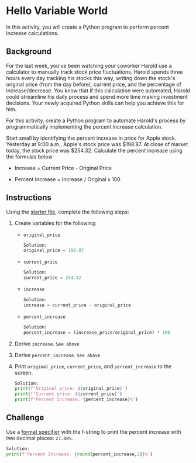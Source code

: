 # Hello Variable World

In this activity, you will create a Python program to perform percent increase calculations.

## Background

For the last week, you've been watching your coworker Harold use a calculator to manually track stock price fluctuations. Harold spends three hours every day tracking his stocks this way, writing down the stock's original price (from the day before), current price, and the percentage of increase/decrease. You know that if this calculation were automated, Harold could streamline his daily process and spend more time making investment decisions. Your newly acquired Python skills can help you achieve this for him.

For this activity, create a Python program to automate Harold's process by programmatically implementing the percent increase calculation.

Start small by identifying the percent increase in price for Apple stock. Yesterday at 9:00 a.m., Apple's stock price was $198.87. At close of market today, the stock price was $254.32. Calculate the percent increase using the formulas below.

* Increase = Current Price - Original Price

* Percent Increase = Increase / Original x 100

## Instructions

Using the [starter file](Unsolved/Core/hello_variable_world.py), complete the following steps:

1. Create variables for the following:

    * `original_price` 
        ```python 
        Solution: 
        original_price = 198.87 
        ```
    * `current_price`
        ```python 
        Solution: 
        current_price = 254.32 
        ```
    * `increase`
        ```python 
        Solution: 
        increase = current_price - original_price 
        ```
    * `percent_increase`
        ```python 
        Solution: 
        percent_increase = (increase_price/original_price) * 100 
        ```

2. Derive `increase`. ```See above```

3. Derive `percent_increase`. ```See above```

4. Print `original_price`, `current_price`, and `percent_increase` to the screen.
    ```python 
    Solution: 
    print(f'Original price: ${original_price}')
    print(f'Current price: ${current_price}')
    print(f'Percent Increase: {percent_increase}%')
    ```

## Challenge

Use a [format specifier](https://www.python.org/dev/peps/pep-0498/#format-specifiers) with the f-string to print the percent increase with two decimal places: `27.88%`.
```python 
Solution: 
print(f'Percent Increase: {round(percent_increase,2)}%')
```